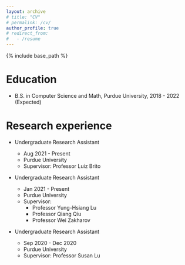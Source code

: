 ```yaml
---
layout: archive
# title: "CV"
# permalink: /cv/
author_profile: true
# redirect_from:
#   - /resume
---
```


{% include base_path %}

Education
======
* B.S. in Computer Science and Math, Purdue University, 2018 - 2022 (Expected)

Research experience
======
* Undergraduate Research Assistant
  * Aug 2021 - Present
  * Purdue University
  <!-- * Duties included: Merging pull requests -->
  * Supervisor: Professor Luiz Brito

* Undergraduate Research Assistant
  * Jan 2021 - Present
  * Purdue University
  <!-- * Duties included: Merging pull requests -->
  * Supervisor: 
    * Professor Yung-Hsiang Lu
    * Professor Qiang Qiu
    * Professor Wei Zakharov

* Undergraduate Research Assistant
  * Sep 2020 - Dec 2020
  * Purdue University
  <!-- * Duties included: Tagging issues -->
  * Supervisor: Professor Susan Lu
  
<!-- Skills
======
* Skill 1
* Skill 2
  * Sub-skill 2.1
  * Sub-skill 2.2
  * Sub-skill 2.3
* Skill 3 -->

